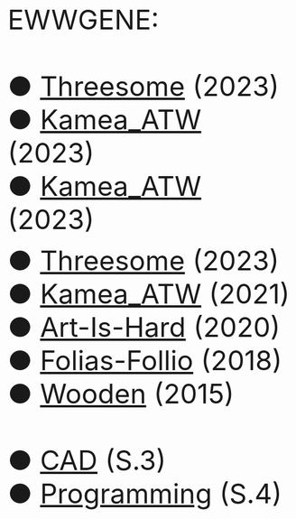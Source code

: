 
<font size="10">
EWWGENE:
<br><br>
&#9679; <a href="https://ewwgene.github.io/Threesome/">Threesome</a> (2023)<br>
&#9679; <a href="https://ewwgene.github.io/Kamea_ATW/">Kamea_ATW</a> (2023)<br>
&#9679; <a href="https://ewwgene.github.io/Kamea_ATW/">Kamea_ATW</a> (2023)<br>




&#9679; [Threesome](https://ewwgene.github.io/Threesome/) (2023)<br>
&#9679; [Kamea_ATW](https://ewwgene.github.io/Kamea_ATW/) (2021)<br>
&#9679; [Art-Is-Hard](https://ewwgene.github.io/Art-Is-Hard/) (2020)<br>
&#9679; [Folias-Follio](https://ewwgene.github.io/Folias-Follio/) (2018)<br>
&#9679; [Wooden](https://ewwgene.github.io/Wooden/) (2015)<br>
<br>
&#9679; [CAD](https://ewwgene.github.io/CAD/) (S.3)<br>
&#9679; [Programming](https://ewwgene.github.io/Programming/) (S.4)<br>
<br><br>
</font>

